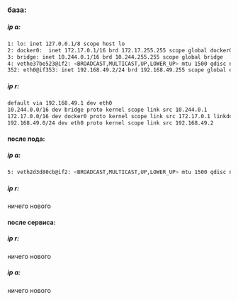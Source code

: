 ### база:
##### ip a:
```bash
1: lo: inet 127.0.0.1/8 scope host lo
2: docker0:  inet 172.17.0.1/16 brd 172.17.255.255 scope global docker0
3: bridge: inet 10.244.0.1/16 brd 10.244.255.255 scope global bridge
4: vethe37be523@if2: <BROADCAST,MULTICAST,UP,LOWER_UP> mtu 1500 qdisc noqueue master bridge state UP group default
352: eth0@if353: inet 192.168.49.2/24 brd 192.168.49.255 scope global eth0
```
##### ip r:
```bash
default via 192.168.49.1 dev eth0 
10.244.0.0/16 dev bridge proto kernel scope link src 10.244.0.1 
172.17.0.0/16 dev docker0 proto kernel scope link src 172.17.0.1 linkdown 
192.168.49.0/24 dev eth0 proto kernel scope link src 192.168.49.2 
```
#### после пода:
##### ip a:
```bash
5: veth2d3d80cb@if2: <BROADCAST,MULTICAST,UP,LOWER_UP> mtu 1500 qdisc noqueue master bridge state UP group default 
```
##### ip r:
ничего нового
#### после сервиса:
##### ip r:
ничего нового
##### ip a:
ничего нового